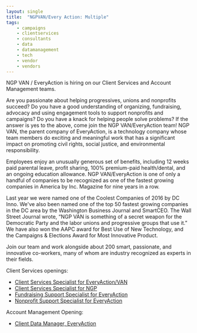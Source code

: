 ```yaml
---
layout: single
title:  "NGPVAN/Every Action: Multiple"
tags: 
    - campaigns
    - clientservices
    - consultants
    - data
    - datamanagement
    - tech
    - vendor
    - vendors
---
```

NGP VAN / EveryAction is hiring on our Client Services and Account Management teams.

Are you passionate about helping progressives, unions and nonprofits succeed? Do you have a good understanding of organizing, fundraising, advocacy and using engagement tools to support nonprofits and campaigns?  Do you have a knack for helping people solve problems? If the answer is yes to the above, come join the NGP VAN/EveryAction team! 
NGP VAN, the parent company of EveryAction, is a technology company whose team members do exciting and meaningful work that has a significant impact on promoting civil rights, social justice, and environmental responsibility. 

Employees enjoy an unusually generous set of benefits, including 12 weeks paid parental leave, profit sharing, 100% premium-paid health/dental, and an ongoing education allowance.  NGP VAN/EveryAction is one of only a handful of companies to be recognized as one of the fastest growing companies in America by Inc. Magazine for nine years in a row. 

Last year we were named one of the Coolest Companies of 2016 by DC Inno. We've also been named one of the top 50 fastest growing companies in the DC area by the Washington Business Journal and SmartCEO. The Wall Street Journal wrote, “NGP VAN is something of a secret weapon for the Democratic Party and the labor unions and progressive groups that use it.” We have also won the AAPC award for Best Use of New Technology, and the Campaigns & Elections Award for Most Innovative Product.

Join our team and work alongside about 200 smart, passionate, and innovative co-workers, many of whom are industry recognized as experts in their fields.

Client Services openings:
* [Client Services Specialist for EveryAction/VAN]( https://ngpvan.applytojob.com/apply/SR0mXPh8a2)
* [Client Services Specialist for NGP](https://ngpvan.applytojob.com/apply/lwDic9K9qk)
* [Fundraising Support Specialist for EveryAction ](https://ngpvan.applytojob.com/apply/NrUYFg2GWY)
* [Nonprofit Support Specialist for EveryAction ](https://ngpvan.applytojob.com/apply/PfpIAXT1lf)

Account Management Opening:
* [Client Data Manager, EveryAction](https://ngpvan.applytojob.com/apply/Pki2lUMp7N)
